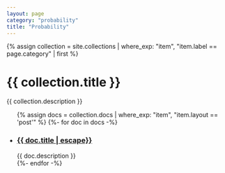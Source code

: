 ```yaml
---
layout: page
category: "probability"
title: "Probability"
---
```


{% assign collection = site.collections | where_exp: "item", "item.label == page.category" | first %}

<div class="home">
  <h1 class="page-heading">{{ collection.title }}</h1>
  <p class="post-list collapsible-description">{{ collection.description }}</p>
  <ul class="post-list collapsible-content">
  {% assign docs = collection.docs | where_exp: "item", "item.layout == 'post'" %}
  {%- for doc in docs -%}
    <li>
      <h3>
        <a class="post-link" href="{{ doc.url | relative_url }}">
        {{ doc.title | escape}}
        </a>
      </h3>
      {{ doc.description }}
    </li>
  {%- endfor -%}
  </ul>
</div>

